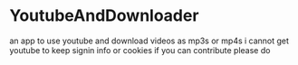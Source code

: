 # YoutubeAndDownloader
an app to use youtube and download videos as mp3s or mp4s 
i cannot get youtube to keep signin info or cookies
if you can contribute please do 
